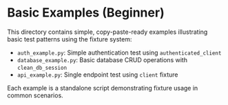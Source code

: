 # Basic Examples (Beginner)

This directory contains simple, copy-paste-ready examples illustrating basic test patterns using the fixture system:

- `auth_example.py`: Simple authentication test using `authenticated_client`
- `database_example.py`: Basic database CRUD operations with `clean_db_session`
- `api_example.py`: Single endpoint test using `client` fixture

Each example is a standalone script demonstrating fixture usage in common scenarios.
